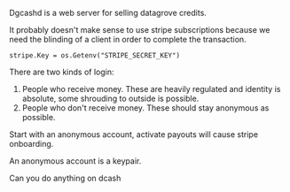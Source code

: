 
Dgcashd is a web server for selling datagrove credits.



It probably doesn't make sense to use stripe subscriptions because we need the blinding of a client in order to complete the transaction.

	stripe.Key = os.Getenv("STRIPE_SECRET_KEY")

There are two kinds of login:
1. People who receive money. These are heavily regulated and identity is absolute, some shrouding to outside is possible.
2. People who don't receive money. These should stay anonymous as possible. 

Start with an anonymous account, activate payouts will cause stripe onboarding.

An anonymous account is a keypair.

Can you do anything on dcash